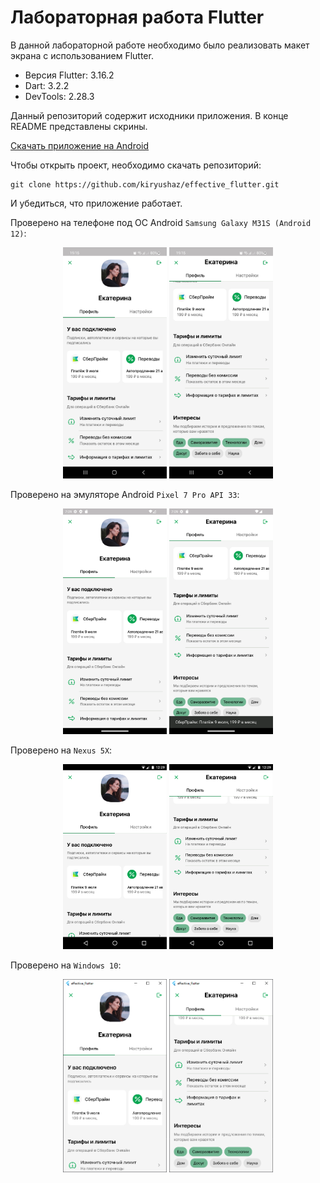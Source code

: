 # Лабораторная работа Flutter
В данной лабораторной работе необходимо было реализовать макет экрана с использованием Flutter.

* Версия Flutter: 3.16.2
* Dart: 3.2.2
* DevTools: 2.28.3

Данный репозиторий содержит исходники приложения. В конце README представлены скрины.

[Скачать приложение на Android](https://disk.yandex.ru/d/SwM09KjHH_rpVw)

Чтобы открыть проект, необходимо скачать репозиторий:
```git
git clone https://github.com/kiryushaz/effective_flutter.git
```
И убедиться, что приложение работает.

Проверено на телефоне под ОС Android `Samsung Galaxy M31S (Android 12)`:

<p align="center">
<img src="screenshots/Screenshot_20231202-191543.jpg" width="33%"/>
<img src="screenshots/Screenshot_20231202-191552.jpg" width="33%"/>
<p>

Проверено на эмуляторе Android `Pixel 7 Pro API 33`:

<p align="center">
<img src="screenshots/Screenshot_1701522565.png" width="33%"/>
<img src="screenshots/Screenshot_1701522594.png" width="33%"/>
<p>

Проверено на `Nexus 5X`:

<p align="center">
<img src="screenshots/localhost_53299_(Nexus 5X) (1).png" width="33%"/>
<img src="screenshots/localhost_53299_(Nexus 5X) (2).png" width="33%"/>
<p>

Проверено на `Windows 10`:

<p align="center">
<img src="screenshots/image.png" width="33%"/>
<img src="screenshots/image-1.png" width="33%"/>
<p>
